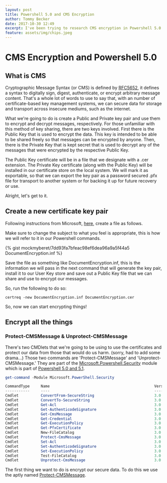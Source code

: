 ```yaml
---
layout: post
title: Powershell 5.0 and CMS Encryption
author: Tommy Becker
date: 2017-10-30 12:49
excerpt: I've been trying to research CMS encryption in Powershell 5.0 and have found very little out there.
feature: assets/img/chips.jpeg
---
```

# CMS Encryption and Powershell 5.0

## What is CMS

Cryptographic Message Syntax (or CMS) is defined by [RFC5652](https://tools.ietf.org/html/rfc5652), it defines a syntax to digitally sign, digest, authenticate, or encrypt arbitrary message content. That's a whole lot of words to use to say that, with an number of certificate-based key management systems, we can secure data for storage and transport across insecure mediums, such as the internet.

What we're going to do is create a Public and Private key pair and use them to encrypt and decrypt messages, respectively. For those unfamiliar with this method of key sharing, there are two keys involved. First there is the Public Key that is used to encrypt the data. This key is intended to be able to be shared freely so that messages can be encrypted by anyone. Then, there is the Private Key that is kept secret that is used to decrypt any of the messages that were encrypted by the respective Public Key.

The Public Key certificate will be in a file that we designate with a .cer extension. The Private Key certificate (along with the Public Key) will be installed in our certificate store on the local system. We will mark it as exportable, so that we can export the key pair as a password secured .pfx file for transport to another system or for backing it up for future recovery or use.

Alright, let's get to it.

## Create a new certificate key pair

Following instructions from Microsoft, [here](https://docs.microsoft.com/en-us/powershell/wmf/5.0/audit_cms), create a file as follows.

Make sure to change the subject to what you feel is appropriate, this is how we will refer to it in our Powershell commands.

{% gist mockmyberet/7dd93fa7bfeac98ef6dea96a9a5f44a5 DocumentEncryption.inf %}

Save the file as something like DocumentEncryption.inf, this is the information we will pass in the next command that will generate the key pair, install it to our User Key store and save out a Public Key file that we can share and use to encrypt our messages.

So, run the following to do so:

```shell
certreq -new DocumentEncryption.inf DocumentEncryption.cer
```

So, now we can start encrypting things!

## Encrypt all the things

### Protect-CMSMessage & Unprotect-CMSMessage

There's two CMDlets that we're going to be using to use the certificates and protect our data from those that would do us harm. (sorry, had to add some drama...) Those two commands are 'Protect-CMSMessage' and 'Unprotect-CMSMessage.' They are part of the [Microsoft.Powershell.Security](https://technet.microsoft.com/en-us/library/hh847877.aspx) module which is part of [Powershell 5.0 and 5.1](https://technet.microsoft.com/en-us/library/hh847877.aspx)\.

```powershell
get-command -Module Microsoft.PowerShell.Security

CommandType     Name                                               Version    Source
-----------     ----                                               -------    ------
Cmdlet          ConvertFrom-SecureString                           3.0.0.0    Microsoft.PowerShell.Security
Cmdlet          ConvertTo-SecureString                             3.0.0.0    Microsoft.PowerShell.Security
Cmdlet          Get-Acl                                            3.0.0.0    Microsoft.PowerShell.Security
Cmdlet          Get-AuthenticodeSignature                          3.0.0.0    Microsoft.PowerShell.Security
Cmdlet          Get-CmsMessage                                     3.0.0.0    Microsoft.PowerShell.Security
Cmdlet          Get-Credential                                     3.0.0.0    Microsoft.PowerShell.Security
Cmdlet          Get-ExecutionPolicy                                3.0.0.0    Microsoft.PowerShell.Security
Cmdlet          Get-PfxCertificate                                 3.0.0.0    Microsoft.PowerShell.Security
Cmdlet          New-FileCatalog                                    3.0.0.0    Microsoft.PowerShell.Security
Cmdlet          Protect-CmsMessage                                 3.0.0.0    Microsoft.PowerShell.Security
Cmdlet          Set-Acl                                            3.0.0.0    Microsoft.PowerShell.Security
Cmdlet          Set-AuthenticodeSignature                          3.0.0.0    Microsoft.PowerShell.Security
Cmdlet          Set-ExecutionPolicy                                3.0.0.0    Microsoft.PowerShell.Security
Cmdlet          Test-FileCatalog                                   3.0.0.0    Microsoft.PowerShell.Security
Cmdlet          Unprotect-CmsMessage                               3.0.0.0    Microsoft.PowerShell.Security
```

The first thing we want to do is encrypt our secure data. To do this we use the aptly named [Protect-CMSMessage](https://docs.microsoft.com/en-us/powershell/module/microsoft.powershell.security/Protect-CmsMessage?view=powershell-5.1)\.

